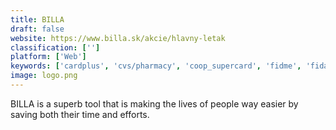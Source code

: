```yaml
---
title: BILLA
draft: false 
website: https://www.billa.sk/akcie/hlavny-letak
classification: ['']
platform: ['Web']
keywords: ['cardplus', 'cvs/pharmacy', 'coop_supercard', 'fidme', 'fidall', 'fry’s', 'gyft', 'joann', 'mobile-pocket', 'nownow', 'retailmenot', 'safeway', 'snipsnap_coupon_app', 'speedway', 'stocard', 'the_coupons_app', 'virtualcards', 'walgreens']
image: logo.png
---
```

BILLA is a superb tool that is making the lives of people way easier by saving both their time and efforts.